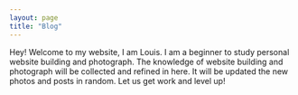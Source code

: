 ```yaml
---
layout: page
title: "Blog"
---
```



Hey! Welcome to my website, I am Louis. I am a beginner to study personal website building and photograph. The knowledge of website building and photograph will be collected and refined in here.
It will be updated the new photos and posts in random.
Let us get work and level up!
